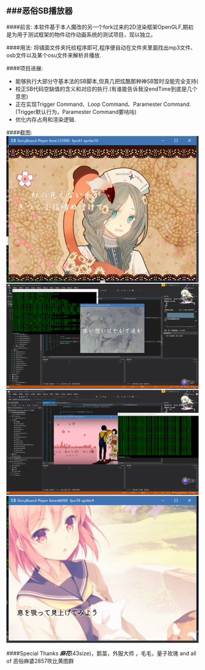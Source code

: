 ###恶俗SB播放器
---
####前言:
本软件基于本人魔改的另一个fork过来的2D渲染框架OpenGLF,期初是为用于测试框架的物件动作动画系统的测试项目，现以独立。

####用法:
将铺面文件夹托给程序即可,程序便自动在文件夹里面找出mp3文件、osb文件以及某个osu文件来解析并播放.

####项目进展:
* 能够执行大部分守基本法的SB脚本,但真几把炫酷那种神SB暂时没能完全支持(
* 校正SB代码空缺值的含义和对应的执行.(有谁能告诉我没endTime到底是几个意思)
* 正在实现Trigger Command、Loop Command、Paramester Command.(Trigger默认行为，Paramester Command要咕咕)
* 优化内存占用和渲染逻辑.

####截图:
![](https://github.com/MikiraSora/OsuStoryBoardPlayer/blob/master/readme_img/1.png)
![](https://github.com/MikiraSora/OsuStoryBoardPlayer/blob/master/readme_img/2.png)
![](https://github.com/MikiraSora/OsuStoryBoardPlayer/blob/master/readme_img/3.png)
![](https://github.com/MikiraSora/OsuStoryBoardPlayer/blob/master/readme_img/4.png)


####Special Thanks
***麻花***(43size)，鹅苗，外服大师 ，毛毛，量子玫瑰 and all of 恶俗麻婆2857吹比黄图群
